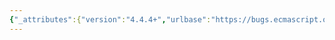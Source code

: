 ```yaml
---
{"_attributes":{"version":"4.4.4+","urlbase":"https://bugs.ecmascript.org/","maintainer":"dherman@mozilla.com"},"bug":{"bug_id":4092,"creation_ts":"2015-02-25 22:19:00 -0800","short_desc":"LexicallyDeclaredNames for non empty block is not defined","delta_ts":"2015-02-25 22:28:03 -0800","product":"Draft for 6th Edition","component":"technical issue","version":"Rev 34: February 20, 2015 Release Candidate 1","rep_platform":"All","op_sys":"All","bug_status":"RESOLVED","resolution":"INVALID","priority":"Normal","bug_severity":"enhancement","everconfirmed":true,"reporter":{"uid":"ikarienator","name":"Bei Zhang"},"assigned_to":{"uid":"allen","name":"Allen Wirfs-Brock"},"long_desc":[{"commentid":13377,"comment_count":0,"who":{"uid":"ikarienator","name":"Bei Zhang"},"bug_when":"2015-02-25 22:19:38 -0800","thetext":"In [13.1.5 Static Semantics: LexicallyDeclaredNames], the following production:\n\nBlock : { StatementList } \n\nis not listed.\n\nWe should add:\n\n\n\nBlock : { StatementList } \n\nReturn the LexicallyDeclaredNames of StatementList.\n\n\n\nto the spec."},{"commentid":13378,"comment_count":1,"who":{"uid":"ikarienator","name":"Bei Zhang"},"bug_when":"2015-02-25 22:28:03 -0800","thetext":"Read the section 5.2 Algorithm Conventions. This case is in fact covered by chain production's implicit definition rule. Thus close the issue."}]}}
---
```

